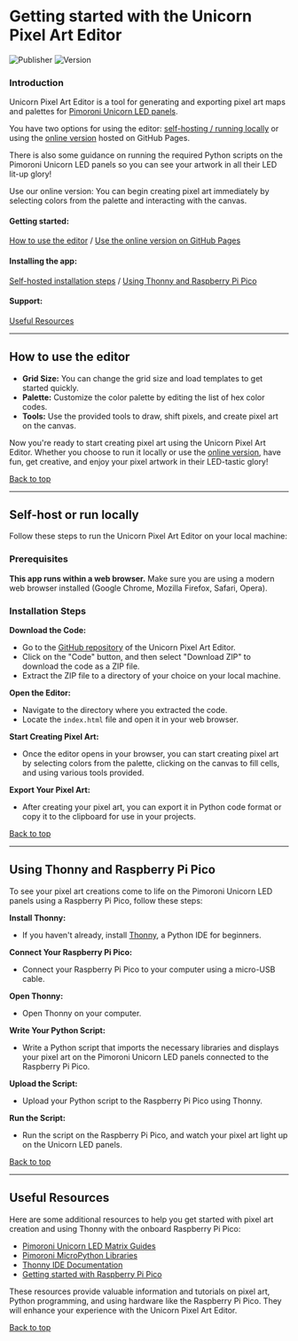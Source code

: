 # Getting started with the Unicorn Pixel Art Editor

![Publisher](https://img.shields.io/endpoint?url=https%3A%2F%2Fraw.githubusercontent.com%2Ffotosyn%2FUnicornPixelEditor%2Fmain%2Fpublisher.json) ![Version](https://img.shields.io/endpoint?url=https%3A%2F%2Fraw.githubusercontent.com%2Ffotosyn%2FUnicornPixelEditor%2Fmain%2Fversion.json)

### Introduction <a name="introduction"></a>

Unicorn Pixel Art Editor is a tool for generating and exporting pixel art maps and palettes for [Pimoroni Unicorn LED panels](https://shop.pimoroni.com/products/space-unicorns). 

You have two options for using the editor: [self-hosting / running locally](#self-host-locally) or using the [online version](https://fotosyn.github.io/UnicornPixelEditor/) hosted on GitHub Pages.

There is also some guidance on running the required Python scripts on the Pimoroni Unicorn LED panels so you can see your artwork in all their LED lit-up glory!

Use our online version: You can begin creating pixel art immediately by selecting colors from the palette and interacting with the canvas.

####  Getting started:
[How to use the editor](#using-the-editor) / [Use the online version on GitHub Pages](https://fotosyn.github.io/UnicornPixelEditor/)

#### Installing the app:
[Self-hosted installation steps](#self-host-locally) / [Using Thonny and Raspberry Pi Pico](#using-thonny-and-raspberry-pi-pico)

#### Support:
[Useful Resources](#useful-resources)

---

## How to use the editor <a name="using-the-editor"></a>

- **Grid Size:** You can change the grid size and load templates to get started quickly.
- **Palette:** Customize the color palette by editing the list of hex color codes.
- **Tools:** Use the provided tools to draw, shift pixels, and create pixel art on the canvas.

Now you're ready to start creating pixel art using the Unicorn Pixel Art Editor. Whether you choose to run it locally or use the [online version](https://fotosyn.github.io/UnicornPixelEditor/), have fun, get creative, and enjoy your pixel artwork in their LED-tastic glory!

[Back to top](#top)

---

## Self-host or run locally <a name="self-host-locally"></a>

Follow these steps to run the Unicorn Pixel Art Editor on your local machine:

### Prerequisites <a name="prerequisites"></a>

**This app runs within a web browser.** Make sure you are using a modern web browser installed (Google Chrome, Mozilla Firefox, Safari, Opera).

### Installation Steps <a name="installation-steps"></a>

**Download the Code:**

   - Go to the [GitHub repository](https://github.com/github_username/unicorn-pixel-art-editor) of the Unicorn Pixel Art Editor.
   - Click on the "Code" button, and then select "Download ZIP" to download the code as a ZIP file.
   - Extract the ZIP file to a directory of your choice on your local machine.

**Open the Editor:**

   - Navigate to the directory where you extracted the code.
   - Locate the `index.html` file and open it in your web browser.

**Start Creating Pixel Art:**

   - Once the editor opens in your browser, you can start creating pixel art by selecting colors from the palette, clicking on the canvas to fill cells, and using various tools provided.

**Export Your Pixel Art:**

   - After creating your pixel art, you can export it in Python code format or copy it to the clipboard for use in your projects.

[Back to top](#top)

---

## Using Thonny and Raspberry Pi Pico <a name="using-thonny-and-raspberry-pi-pico"></a> 

To see your pixel art creations come to life on the Pimoroni Unicorn LED panels using a Raspberry Pi Pico, follow these steps:

**Install Thonny:**

   - If you haven't already, install [Thonny](https://thonny.org/), a Python IDE for beginners.

**Connect Your Raspberry Pi Pico:**

   - Connect your Raspberry Pi Pico to your computer using a micro-USB cable.

**Open Thonny:**

   - Open Thonny on your computer.

**Write Your Python Script:**

   - Write a Python script that imports the necessary libraries and displays your pixel art on the Pimoroni Unicorn LED panels connected to the Raspberry Pi Pico.

**Upload the Script:**

   - Upload your Python script to the Raspberry Pi Pico using Thonny.

**Run the Script:**

   - Run the script on the Raspberry Pi Pico, and watch your pixel art light up on the Unicorn LED panels.

[Back to top](#top)

---

## Useful Resources <a name="useful-resources"></a> <!-- Added section -->

Here are some additional resources to help you get started with pixel art creation and using Thonny with the onboard Raspberry Pi Pico:

- [Pimoroni Unicorn LED Matrix Guides](https://shop.pimoroni.com/products/space-unicorns?variant=40842632953939)
- [Pimoroni MicroPython Libraries](https://github.com/pimoroni/pimoroni-pico/releases)
- [Thonny IDE Documentation](https://docs.thonny.org/en/latest/index.html)
- [Getting started with Raspberry Pi Pico](https://projects.raspberrypi.org/en/projects/getting-started-with-the-pico)

These resources provide valuable information and tutorials on pixel art, Python programming, and using hardware like the Raspberry Pi Pico. They will enhance your experience with the Unicorn Pixel Art Editor.

[Back to top](#top)
